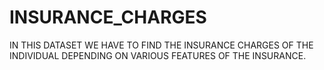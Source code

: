 # INSURANCE_CHARGES

IN THIS DATASET WE HAVE TO FIND THE INSURANCE CHARGES OF THE INDIVIDUAL DEPENDING ON VARIOUS FEATURES OF THE INSURANCE.
